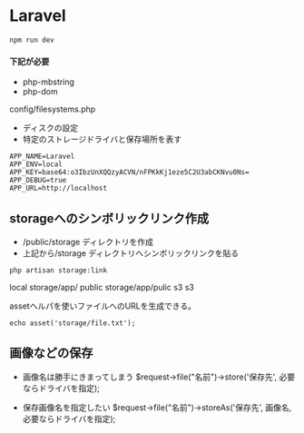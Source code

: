 # Laravel

```
npm run dev
```



#### 下記が必要

- php-mbstring
- php-dom


config/filesystems.php

- ディスクの設定
- 特定のストレージドライバと保存場所を表す

```bash:
APP_NAME=Laravel
APP_ENV=local
APP_KEY=base64:o3IbzUnXQQzyACVN/nFPKkKj1eze5C2U3abCKNvu0Ns=
APP_DEBUG=true
APP_URL=http://localhost
```

## storageへのシンボリックリンク作成

- /public/storage ディレクトリを作成
- 上記から/storage ディレクトリへシンボリックリンクを貼る

```bash:
php artisan storage:link
```

local storage/app/
public storage/app/pulic
s3 s3

assetヘルパを使いファイルへのURLを生成できる。

```bash:
echo asset('storage/file.txt');
```

## 画像などの保存

- 画像名は勝手にきまってしまう
$request->file("名前")->store('保存先', 必要ならドライバを指定);

- 保存画像名を指定したい
$request->file("名前")->storeAs('保存先', 画像名, 必要ならドライバを指定);



